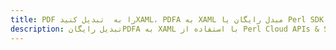 ---title: PDF را به  تبدیل کنیدXAML، PDFA به XAML مبدل رایگان یا Perl SDKdescription: تبدیل رایگانPDFA به XAML با استفاده از Perl Cloud APIs & SDK همچنین اسناد PDF را در Cloud ایجاد، ویرایش و رندر کنید.---